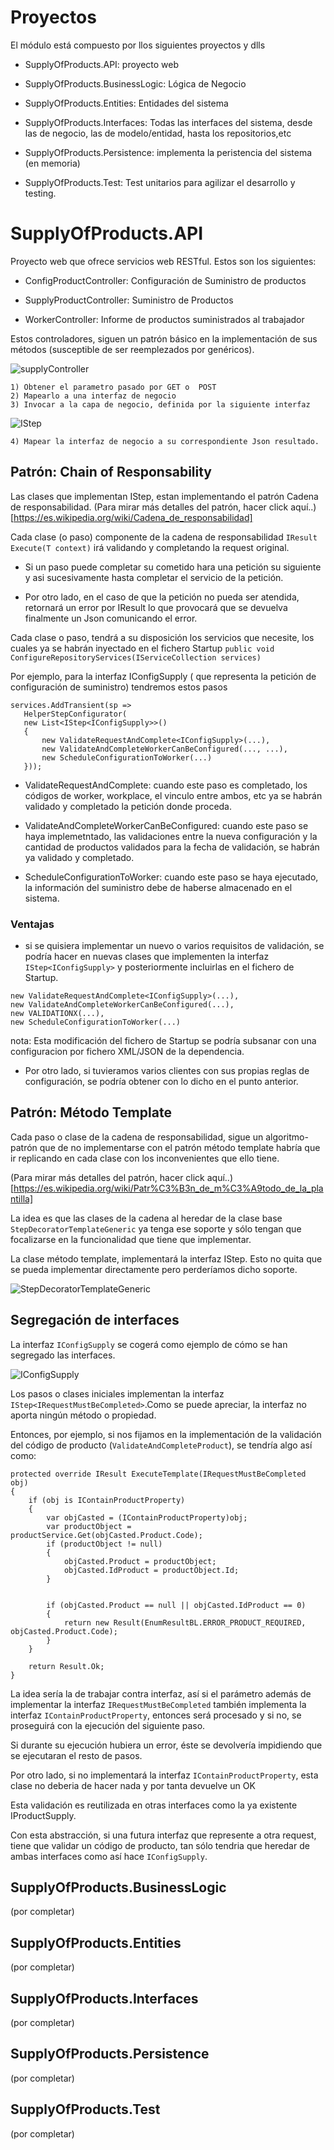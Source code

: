 
# Proyectos

El módulo está compuesto por llos siguientes proyectos y dlls

* SupplyOfProducts.API: proyecto web

* SupplyOfProducts.BusinessLogic: Lógica de Negocio

* SupplyOfProducts.Entities: Entidades del sistema

* SupplyOfProducts.Interfaces: Todas las interfaces del sistema, desde las de negocio, las de modelo/entidad, hasta los repositorios,etc 

* SupplyOfProducts.Persistence: implementa la peristencia del sistema (en memoria)

* SupplyOfProducts.Test: Test unitarios para agilizar el desarrollo y testing.



# SupplyOfProducts.API

Proyecto web que ofrece servicios web RESTful. Estos son los siguientes:

* ConfigProductController:  Configuración de Suministro de productos

* SupplyProductController:  Suministro de Productos

* WorkerController: Informe de productos suministrados al trabajador

Estos controladores, siguen un patrón básico en la implementación de sus métodos (susceptible de ser reemplezados por genéricos).

![supplyController](SupplyController.png)



    1) Obtener el parametro pasado por GET o  POST
    2) Mapearlo a una interfaz de negocio
    3) Invocar a la capa de negocio, definida por la siguiente interfaz


![IStep](IStep.png)

   
    4) Mapear la interfaz de negocio a su correspondiente Json resultado.



## Patrón: Chain of Responsability 

Las clases que implementan IStep<T>, estan implementando el patrón Cadena de responsabilidad.  (Para mirar más detalles del patrón, hacer click aquí..) [https://es.wikipedia.org/wiki/Cadena_de_responsabilidad]

Cada clase (o paso) componente de la cadena de responsabilidad `IResult Execute(T context)` irá validando y completando la request original. 

* Si un paso puede completar su cometido hara una petición su siguiente y asi sucesivamente hasta completar el servicio de la petición. 

* Por otro lado, en el caso de que la petición no pueda ser atendida, retornará un error por IResult lo que provocará que se devuelva finalmente un Json comunicando el error.

Cada clase o paso, tendrá a su disposición los servicios que necesite, los cuales ya se habrán inyectado en el fichero Startup `public void ConfigureRepositoryServices(IServiceCollection services)`


Por ejemplo, para la interfaz IConfigSupply ( que representa la petición de configuración de suministro) tendremos estos pasos

 ``` [language]
services.AddTransient(sp =>
    HelperStepConfigurator(
    new List<IStep<IConfigSupply>>()
    {
        new ValidateRequestAndComplete<IConfigSupply>(...),
        new ValidateAndCompleteWorkerCanBeConfigured(..., ...),
        new ScheduleConfigurationToWorker(...)
    }));
```

* ValidateRequestAndComplete: cuando este paso es completado, los códigos de worker, workplace, el vinculo entre ambos, etc ya se habrán validado y completado la petición donde proceda.

* ValidateAndCompleteWorkerCanBeConfigured: cuando este paso se haya implemetntado, las validaciones entre la nueva configuración y la cantidad de productos validados para la fecha de validación, se habrán ya validado y completado. 

* ScheduleConfigurationToWorker: cuando este paso se haya ejecutado, la información del suministro debe de haberse almacenado en el sistema.

### Ventajas

* si se quisiera implementar un nuevo o varios requisitos de validación, se podría hacer en nuevas clases que implementen la interfaz `IStep<IConfigSupply>` y posteriormente incluirlas en el fichero de Startup. 

```[language]
new ValidateRequestAndComplete<IConfigSupply>(...),
new ValidateAndCompleteWorkerCanBeConfigured(...), 
new VALIDATIONX(...),
new ScheduleConfigurationToWorker(...)
```

nota: Esta modificación del fichero de Startup se podría subsanar con una configuracion por fichero XML/JSON de la dependencia. 

* Por otro lado, si tuvieramos varios clientes con sus propias reglas de  configuración, se podría obtener con lo dicho en el punto anterior.

## Patrón: Método Template

Cada paso o clase de la cadena de responsabilidad, sigue un algoritmo-patrón que de no implementarse con el patrón método template habría que ir replicando en cada clase con los inconvenientes que ello tiene.

 (Para mirar más detalles del patrón, hacer click aquí..) [https://es.wikipedia.org/wiki/Patr%C3%B3n_de_m%C3%A9todo_de_la_plantilla]

 La idea es que las clases de la cadena al heredar de la clase base `StepDecoratorTemplateGeneric` ya tenga ese soporte y sólo tengan que focalizarse en la funcionalidad que tiene que implementar.

 La clase método template, implementará la interfaz IStep<T>. Esto no quita que se pueda implementar directamente pero perderíamos dicho soporte.

 ![StepDecoratorTemplateGeneric](StepDecoratorTemplateGeneric.png)



## Segregación de interfaces

La interfaz `IConfigSupply` se cogerá como ejemplo de cómo se han segregado las interfaces. 

![IConfigSupply](IConfigSupply.png)

Los pasos o clases iniciales implementan la interfaz `IStep<IRequestMustBeCompleted>`.Como se puede apreciar, la interfaz no aporta ningún método o propiedad.

Entonces, por ejemplo, si nos fijamos en la implementación de la validación del código de producto (`ValidateAndCompleteProduct`), se tendría  algo así como:

```[language]
protected override IResult ExecuteTemplate(IRequestMustBeCompleted obj)
{
    if (obj is IContainProductProperty)
    {
        var objCasted = (IContainProductProperty)obj;
        var productObject = productService.Get(objCasted.Product.Code);
        if (productObject != null)
        {
            objCasted.Product = productObject;
            objCasted.IdProduct = productObject.Id;
        }


        if (objCasted.Product == null || objCasted.IdProduct == 0)
        {
            return new Result(EnumResultBL.ERROR_PRODUCT_REQUIRED, objCasted.Product.Code);
        }
    }

    return Result.Ok;
}
```

La idea sería la de trabajar contra interfaz, así si el parámetro además de implementar la interfaz `IRequestMustBeCompleted` también implementa la interfaz `IContainProductProperty`, entonces será procesado y si no, se proseguirá con la ejecución del siguiente paso.

Si durante su ejecución hubiera un error, éste se devolvería impidiendo que se ejecutaran el resto de pasos.

Por otro lado, si no implementará la interfaz `IContainProductProperty`, esta clase no deberia de hacer nada y por tanta devuelve un OK

Esta validación es reutilizada en otras interfaces como la ya existente IProductSupply. 

Con esta abstracción, si una futura interfaz que represente a otra request, tiene que validar un código de producto, tan sólo tendria que heredar de ambas interfaces como así hace `IConfigSupply`.

## SupplyOfProducts.BusinessLogic
(por completar)
## SupplyOfProducts.Entities
(por completar)
## SupplyOfProducts.Interfaces
(por completar)
## SupplyOfProducts.Persistence
(por completar)
## SupplyOfProducts.Test
(por completar)

